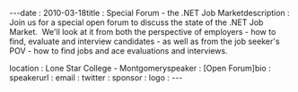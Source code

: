 ---﻿date : 2010-03-18title : Special Forum - the .NET Job Marketdescription : Join us for a special open forum to discuss the state of the .NET Job Market.&nbsp; We'll look at it from both the perspective of employers - how to find, evaluate and interview candidates - as well as from the job seeker's POV - how to find jobs and ace evaluations and interviews.<br />
location : Lone Star College - Montgomeryspeaker : [Open Forum]bio : speakerurl : email : twitter : sponsor : logo : ---